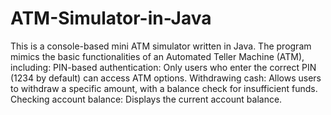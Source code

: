 # ATM-Simulator-in-Java
This is a console-based mini ATM simulator written in Java. The program mimics the basic functionalities of an Automated Teller Machine (ATM),
including:  PIN-based authentication:
            Only users who enter the correct PIN (1234 by default) can access ATM options.
            Withdrawing cash:
            Allows users to withdraw a specific amount, with a balance check for insufficient funds.
            Checking account balance:
            Displays the current account balance.
